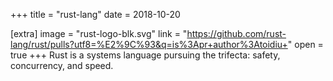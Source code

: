 +++
title = "rust-lang"
date = 2018-10-20

[extra]
image = "rust-logo-blk.svg"
link = "https://github.com/rust-lang/rust/pulls?utf8=%E2%9C%93&q=is%3Apr+author%3Atoidiu+"
open = true
+++
Rust is a systems language pursuing the trifecta: safety, concurrency, and speed.

